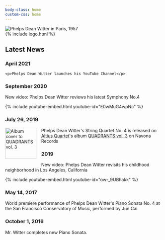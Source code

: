 ```yaml
---
body-class: home
custom-css: home
---
```


<div id="hero">
	<div id="main-pic">
		<img src="{{ '/assets/site/piano.jpg' | relative_url }}" alt="Phelps Dean Witter in Paris, 1957" />
	</div>
{% include logo.html %}
</div>

## Latest News

### April 2021

<script src="https://apis.google.com/js/platform.js"></script>

<div>
	<div id="youtube-subscribe" style="float: right;"><div class="g-ytsubscribe" data-channelid="UCpglZR1-LikfL8n5d3upyBQ" data-layout="full" data-theme="default" data-count="hidden"></div></div>

	<p>Phelps Dean Witter launches his YouTube Channel</p>
</div>

### September 2020

New video: Phelps Dean Witter reviews his latest Symphony No.4

{% include youtube-embed.html youtube-id="E0wMuG4wpNc" %}

### July 26, 2019 

<p>
	<a href="https://www.navonarecords.com/catalog/nv6239/" style="float:left; margin-right: 1rem; margin-bottom: 1rem;"><img src="{{ '/assets/site/NV6239-Quadrants-vol-3-1200x1200.jpg' | relative_url }}" alt="Album cover to QUADRANTS vol. 3" style="width:100px;" /></a>

<span markdown="1">Phelps Dean Witter's String Quartet No. 4 is released on [Altius Quartet](https://altiuscollective.com/artists)'s album [QUADRANTS vol. 3](https://www.navonarecords.com/catalog/nv6239/) on Navona Records</span>
</p>

### 2019
New video: Phelps Dean Witter revisits his childhood neighborhood in Los Angeles, California

{% include youtube-embed.html youtube-id="ow-_9UBhakk" %}

### May 14, 2017
World premiere performance of Phelps Dean Witter's Piano Sonata No. 4 at the San Francisco Conservatory of Music, performed by Jun Cai.

### October 1, 2016
Mr. Witter completes new Piano Sonata.
